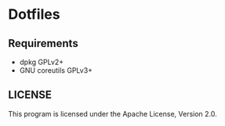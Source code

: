 # Dotfiles

## Requirements
- dpkg GPLv2+
- GNU coreutils GPLv3+

## LICENSE
This program is licensed under the Apache License, Version 2.0.